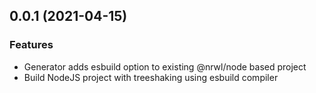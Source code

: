 ## 0.0.1 (2021-04-15)

### Features
* Generator adds esbuild option to existing @nrwl/node based project
* Build NodeJS project with treeshaking using esbuild compiler
